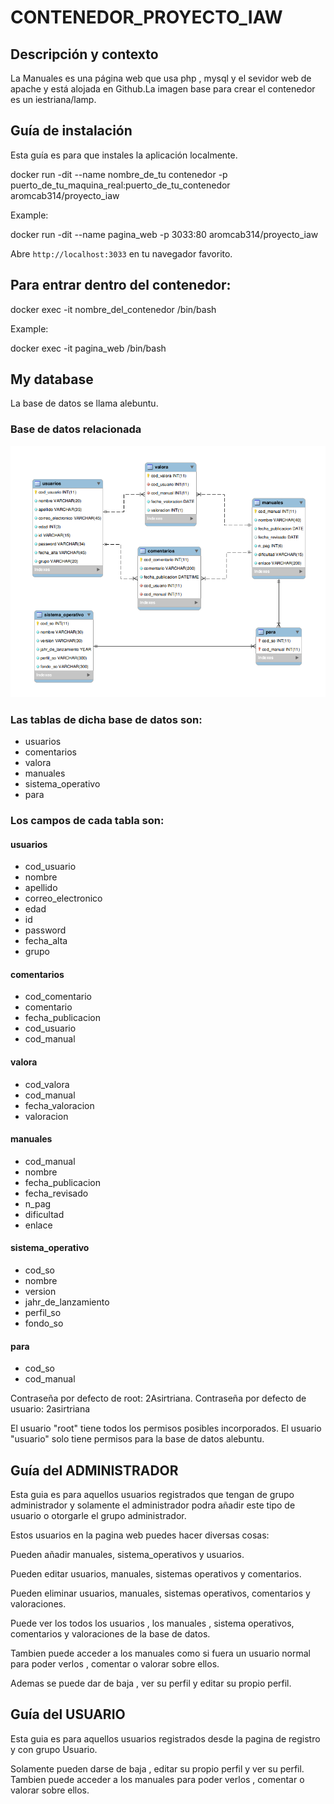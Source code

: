 # CONTENEDOR_PROYECTO_IAW


## Descripción y contexto

La Manuales es una página web  que usa php , mysql y el sevidor web de apache y está alojada en Github.La imagen base para crear el contenedor es un iestriana/lamp.


## Guía de instalación

Esta guía es para que instales la aplicación localmente.

docker run -dit --name nombre_de_tu contenedor -p puerto_de_tu_maquina_real:puerto_de_tu_contenedor aromcab314/proyecto_iaw 

Example:

docker run -dit --name pagina_web -p 3033:80 aromcab314/proyecto_iaw

Abre `http://localhost:3033` en tu navegador favorito.

## Para entrar dentro del contenedor:

docker exec -it nombre_del_contenedor /bin/bash

Example: 

docker exec -it pagina_web /bin/bash


## My database
La base de datos se llama alebuntu.

### Base de datos relacionada


![Alt Text](https://raw.githubusercontent.com/Alejandro314/CONTENEDOR_PROYECTO_IAW/master/database.png)

### Las tablas de dicha base de datos son:

- usuarios
- comentarios
- valora
- manuales
- sistema_operativo
- para

### Los campos de cada tabla son:

#### usuarios
- cod_usuario
- nombre
- apellido
- correo_electronico
- edad
- id
- password
- fecha_alta
- grupo

#### comentarios
- cod_comentario
- comentario
- fecha_publicacion
- cod_usuario
- cod_manual

#### valora
- cod_valora
- cod_manual
- fecha_valoracion
- valoracion

#### manuales
- cod_manual
- nombre
- fecha_publicacion
- fecha_revisado
- n_pag
- dificultad
- enlace

#### sistema_operativo
- cod_so
- nombre
- version
- jahr_de_lanzamiento
- perfil_so
- fondo_so

#### para
- cod_so
- cod_manual

Contraseña por defecto de root: 2Asirtriana.
Contraseña por defecto de usuario: 2asirtriana


El usuario "root" tiene todos los permisos posibles incorporados.
El usuario "usuario"  solo tiene permisos para la base de datos alebuntu.



## Guía del ADMINISTRADOR

Esta guia es para aquellos usuarios registrados que tengan de grupo administrador y solamente el administrador podra
añadir este tipo de usuario o otorgarle el grupo administrador.

Estos usuarios en la pagina web puedes hacer diversas cosas:

Pueden añadir manuales, sistema_operativos y usuarios.

Pueden editar usuarios, manuales, sistemas operativos y comentarios.

Pueden eliminar usuarios, manuales, sistemas operativos, comentarios y valoraciones.

Puede ver los todos los usuarios , los manuales , sistema operativos, comentarios y valoraciones de la base de datos.

Tambien puede acceder a los manuales como si fuera un usuario normal para poder verlos , comentar o valorar sobre ellos.

Ademas se puede dar de baja , ver su perfil y  editar su propio perfil.


## Guía del USUARIO

Esta guia es para aquellos usuarios registrados desde la pagina de registro y con grupo Usuario.

Solamente pueden darse de baja , editar su propio perfil y ver su perfil.
Tambien puede acceder a los manuales  para poder verlos , comentar o valorar sobre ellos.






